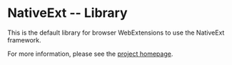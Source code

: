 
# NativeExt -- Library

This is the default library for browser WebExtensions to use the NativeExt framework.

For more information, please see the [project homepage](https://github.com/NiklasGollenstede/native-ext#readme).

